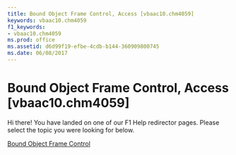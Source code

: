 ```yaml
---
title: Bound Object Frame Control, Access [vbaac10.chm4059]
keywords: vbaac10.chm4059
f1_keywords:
- vbaac10.chm4059
ms.prod: office
ms.assetid: d6d99f19-efbe-4cdb-b144-360909800745
ms.date: 06/08/2017
---
```



# Bound Object Frame Control, Access [vbaac10.chm4059]

Hi there! You have landed on one of our F1 Help redirector pages. Please select the topic you were looking for below.

[Bound Object Frame Control](http://msdn.microsoft.com/library/9d087a78-278d-1b87-d1b4-22f836707efa%28Office.15%29.aspx)

